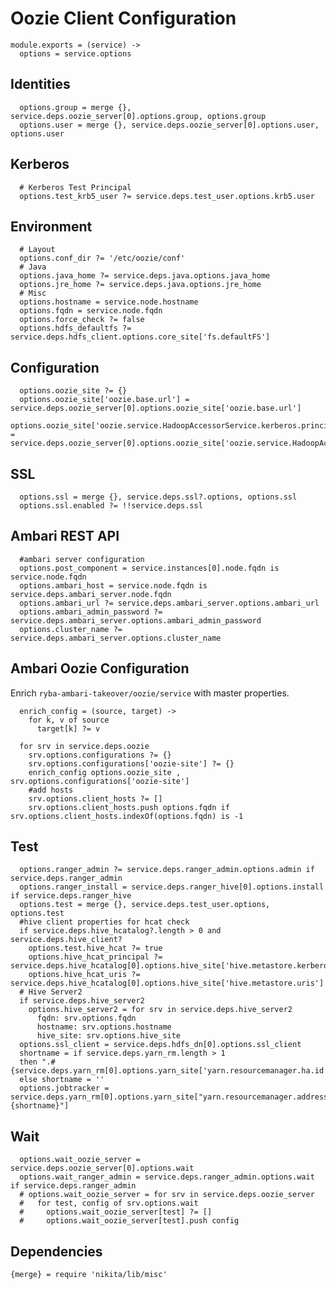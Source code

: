
# Oozie Client Configuration

    module.exports = (service) ->
      options = service.options

## Identities

      options.group = merge {}, service.deps.oozie_server[0].options.group, options.group
      options.user = merge {}, service.deps.oozie_server[0].options.user, options.user

## Kerberos

      # Kerberos Test Principal
      options.test_krb5_user ?= service.deps.test_user.options.krb5.user

## Environment

      # Layout
      options.conf_dir ?= '/etc/oozie/conf'
      # Java
      options.java_home ?= service.deps.java.options.java_home
      options.jre_home ?= service.deps.java.options.jre_home
      # Misc
      options.hostname = service.node.hostname
      options.fqdn = service.node.fqdn
      options.force_check ?= false
      options.hdfs_defaultfs ?= service.deps.hdfs_client.options.core_site['fs.defaultFS']

## Configuration

      options.oozie_site ?= {}
      options.oozie_site['oozie.base.url'] = service.deps.oozie_server[0].options.oozie_site['oozie.base.url']
      options.oozie_site['oozie.service.HadoopAccessorService.kerberos.principal'] = service.deps.oozie_server[0].options.oozie_site['oozie.service.HadoopAccessorService.kerberos.principal']

## SSL

      options.ssl = merge {}, service.deps.ssl?.options, options.ssl
      options.ssl.enabled ?= !!service.deps.ssl

## Ambari REST API

      #ambari server configuration
      options.post_component = service.instances[0].node.fqdn is service.node.fqdn
      options.ambari_host = service.node.fqdn is service.deps.ambari_server.node.fqdn
      options.ambari_url ?= service.deps.ambari_server.options.ambari_url
      options.ambari_admin_password ?= service.deps.ambari_server.options.ambari_admin_password
      options.cluster_name ?= service.deps.ambari_server.options.cluster_name

## Ambari Oozie Configuration
Enrich `ryba-ambari-takeover/oozie/service` with master properties.
  
      enrich_config = (source, target) ->
        for k, v of source
          target[k] ?= v
      
      for srv in service.deps.oozie
        srv.options.configurations ?= {}
        srv.options.configurations['oozie-site'] ?= {}
        enrich_config options.oozie_site , srv.options.configurations['oozie-site']
        #add hosts
        srv.options.client_hosts ?= []
        srv.options.client_hosts.push options.fqdn if srv.options.client_hosts.indexOf(options.fqdn) is -1

## Test

      options.ranger_admin ?= service.deps.ranger_admin.options.admin if service.deps.ranger_admin
      options.ranger_install = service.deps.ranger_hive[0].options.install if service.deps.ranger_hive
      options.test = merge {}, service.deps.test_user.options, options.test
      #hive client properties for hcat check
      if service.deps.hive_hcatalog?.length > 0 and service.deps.hive_client?
        options.test.hive_hcat ?= true
        options.hive_hcat_principal ?= service.deps.hive_hcatalog[0].options.hive_site['hive.metastore.kerberos.principal']
        options.hive_hcat_uris ?= service.deps.hive_hcatalog[0].options.hive_site['hive.metastore.uris']
      # Hive Server2
      if service.deps.hive_server2
        options.hive_server2 = for srv in service.deps.hive_server2
          fqdn: srv.options.fqdn
          hostname: srv.options.hostname
          hive_site: srv.options.hive_site
      options.ssl_client = service.deps.hdfs_dn[0].options.ssl_client
      shortname = if service.deps.yarn_rm.length > 1
      then ".#{service.deps.yarn_rm[0].options.yarn_site['yarn.resourcemanager.ha.id']}"
      else shortname = ''
      options.jobtracker = service.deps.yarn_rm[0].options.yarn_site["yarn.resourcemanager.address#{shortname}"]

## Wait

      options.wait_oozie_server = service.deps.oozie_server[0].options.wait
      options.wait_ranger_admin = service.deps.ranger_admin.options.wait if service.deps.ranger_admin
      # options.wait_oozie_server = for srv in service.deps.oozie_server
      #   for test, config of srv.options.wait
      #     options.wait_oozie_server[test] ?= []
      #     options.wait_oozie_server[test].push config

## Dependencies

    {merge} = require 'nikita/lib/misc'
